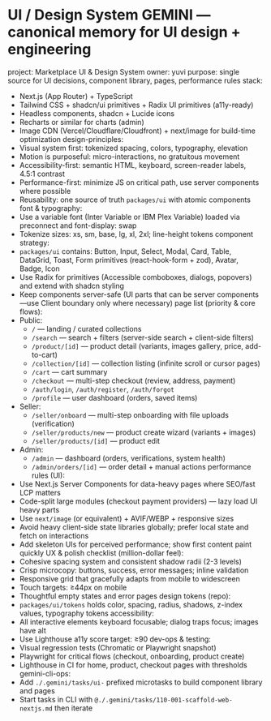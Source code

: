 # UI / Design System GEMINI — canonical memory for UI design + engineering
project: Marketplace UI & Design System
owner: yuvi
purpose: single source for UI decisions, component library, pages, performance rules
stack:
  - Next.js (App Router) + TypeScript
  - Tailwind CSS + shadcn/ui primitives + Radix UI primitives (a11y-ready)
  - Headless components, shadcn + Lucide icons
  - Recharts or similar for charts (admin)
  - Image CDN (Vercel/Cloudflare/Cloudfront) + next/image for build-time optimization
design-principles:
  - Visual system first: tokenized spacing, colors, typography, elevation
  - Motion is purposeful: micro-interactions, no gratuitous movement
  - Accessibility-first: semantic HTML, keyboard, screen-reader labels, 4.5:1 contrast
  - Performance-first: minimize JS on critical path, use server components where possible
  - Reusability: one source of truth `packages/ui` with atomic components
font & typography:
  - Use a variable font (Inter Variable or IBM Plex Variable) loaded via preconnect and font-display: swap
  - Tokenize sizes: xs, sm, base, lg, xl, 2xl; line-height tokens
component strategy:
  - `packages/ui` contains: Button, Input, Select, Modal, Card, Table, DataGrid, Toast, Form primitives (react-hook-form + zod), Avatar, Badge, Icon
  - Use Radix for primitives (Accessible comboboxes, dialogs, popovers) and extend with shadcn styling
  - Keep components server-safe (UI parts that can be server components—use Client boundary only where necessary)
page list (priority & core flows):
  - Public:
    - `/` — landing / curated collections
    - `/search` — search + filters (server-side search + client-side filters)
    - `/product/[id]` — product detail (variants, images gallery, price, add-to-cart)
    - `/collection/[id]` — collection listing (infinite scroll or cursor pages)
    - `/cart` — cart summary
    - `/checkout` — multi-step checkout (review, address, payment)
    - `/auth/login`, `/auth/register`, `/auth/forgot`
    - `/profile` — user dashboard (orders, saved items)
  - Seller:
    - `/seller/onboard` — multi-step onboarding with file uploads (verification)
    - `/seller/products/new` — product create wizard (variants + images)
    - `/seller/products/[id]` — product edit
  - Admin:
    - `/admin` — dashboard (orders, verifications, system health)
    - `/admin/orders/[id]` — order detail + manual actions
performance rules (UI):
  - Use Next.js Server Components for data-heavy pages where SEO/fast LCP matters
  - Code-split large modules (checkout payment providers) — lazy load UI heavy parts
  - Use `next/image` (or equivalent) + AVIF/WEBP + responsive sizes
  - Avoid heavy client-side state libraries globally; prefer local state and fetch on interactions
  - Add skeleton UIs for perceived performance; show first content paint quickly
UX & polish checklist (million-dollar feel):
  - Cohesive spacing system and consistent shadow radii (2-3 levels)
  - Crisp microcopy: buttons, success, error messages; inline validation
  - Responsive grid that gracefully adapts from mobile to widescreen
  - Touch targets: ≥44px on mobile
  - Thoughtful empty states and error pages
design tokens (repo):
  - `packages/ui/tokens` holds color, spacing, radius, shadows, z-index values, typography tokens
accessibility:
  - All interactive elements keyboard focusable; dialog traps focus; images have alt
  - Use Lighthouse a11y score target: ≥90
dev-ops & testing:
  - Visual regression tests (Chromatic or Playwright snapshot)
  - Playwright for critical flows (checkout, onboarding, product create)
  - Lighthouse in CI for home, product, checkout pages with thresholds
gemini-cli-ops:
  - Add `./.gemini/tasks/ui-` prefixed microtasks to build component library and pages
  - Start tasks in CLI with `@./.gemini/tasks/110-001-scaffold-web-nextjs.md` then iterate
